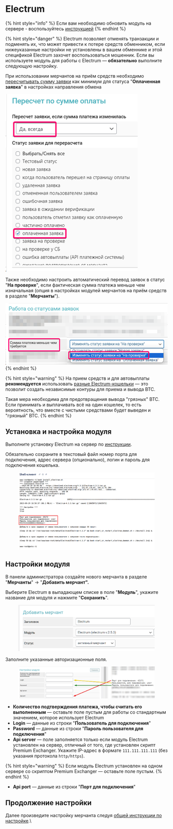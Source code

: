 # Electrum

{% hint style="info" %}
Если вам необходимо обновить модуль на сервере - воспользуйтесь [инструкцией](https://premium.gitbook.io/rukovodstvo-polzovatelya/osnovnye-nastroiki/faq/kak-obnovit-faily-na-servere#moduli-merchantov)
{% endhint %}

{% hint style="danger" %}
Electrum позволяет отменять транзакции и подменять их, что может привести к потере средств обменником, если нижеуказанные настройки не установлены в вашем обменнике и этой спецификой Electrum захочет воспользоваться мошенник. Если вы используете модуль для работы с Electrum — **обязательно** выполните следующую настройку.

При использовании мерчантов на приём средств необходимо [пересчитывать сумму заявки](https://premium.gitbook.io/main/osnovnye-nastroiki/valyuty-i-napravleniya/sozdanie-novogo-napravleniya-obmena#pereschet-po-summe-oplaty) как минимум для статуса "**Оплаченная заявка**" в настройках направления обмена

![](<../../../.gitbook/assets/image (329).png>)

Также необходимо настроить автоматический перевод заявок в статус "**На проверке**", если фактическая сумма платежа меньше чем изначальная (опция в настройках модулей мерчантов на приём средств в разделе "**Мерчанты**").

<img src="../../../.gitbook/assets/image (328).png" alt="" data-size="original">
{% endhint %}

{% hint style="warning" %}
На прием средств и для автовыплаты **рекомендуется** использовать [разные Electrum-кошельки](https://premium.gitbook.io/rukovodstvo-polzovatelya/osnovnye-nastroiki/modul-electrum/ustanovka-i-nastroika-electrum/sozdanie-dopolnitelnogo-koshelka) — это позволит создать независимые контуры для приема и вывода BTC.

Такая мера необходима для предотвращения вывода "грязных" BTC. Если принимать и выплачивать всё на один кошелек, то есть вероятность, что вместе с чистыми средствами будет выведен и "грязный" BTC.
{% endhint %}

## Установка и настройка модуля

Выполните установку Electrum на сервер по [инструкции](https://premium.gitbook.io/rukovodstvo-polzovatelya/osnovnye-nastroiki/modul-electrum/ustanovka-i-nastroika-electrum).

Обязательно сохраните в текстовый файл номер порта для подключения, адрес сервера (опционально), логин и пароль для подключения кошелька.

<figure><img src="../../../.gitbook/assets/image (1443).png" alt=""><figcaption></figcaption></figure>

## Настройки модуля

В панели администратора создайте нового мерчанта в разделе "**Мерчанты**" -> "**Добавить мерчант".**

Выберите Electrum в выпадающем списке в поле "**Модуль**", укажите название для модуля и нажмите "**Сохранить**".

<figure><img src="../../../.gitbook/assets/image (1444).png" alt=""><figcaption></figcaption></figure>

Заполните указанные авторизационные поля.

<figure><img src="../../../.gitbook/assets/image (1446).png" alt=""><figcaption></figcaption></figure>

* **Количество подтверждения платежа, чтобы считать его выполненным** — оставьте поле пустым для работы со стандартным значением, которое использует Electrum
* **Login** — данные из строки "**Пользователь для подключения**"
* **Password** — данные из строки "**Пароль пользователя для подключения**"
* **Api server** — поле заполняется только если модуль Electrum установлен на сервер, отличный от того, где установлен скрипт Premium Exchanger. Укажите IP-адрес в формате `111.111.111.111` (без указания протокола `http/https`).

{% hint style="warning" %}
Если модуль Electrum установлен на одном сервере со скриптом Premium Exchanger — оставьте поле пустым.
{% endhint %}

* **Api port** — данные из строки "**Порт для подключения**"

## Продолжение настройки

Далее произведите настройку мерчанта следуя [общей инструкции по настройке](https://premium.gitbook.io/rukovodstvo-polzovatelya/osnovnye-nastroiki/merchanty-i-avtovyplaty/merchanty/obshie-nastroiki-merchantov).\
